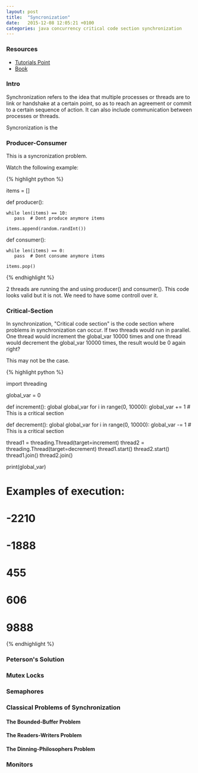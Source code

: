 ```yaml
---
layout: post
title:  "Syncronization"
date:   2015-12-08 12:05:21 +0100
categories: java concurrency critical code section synchronization
---
```


### Resources
* [Tutorials Point](http://www.tutorialspoint.com/operating_system/)
* [Book](http://cdon.se/b%C3%B6cker/abraham_silberschatz/operating_system_concepts-23554228)

### Intro

Synchronization refers to the idea that multiple processes or threads are to link or handshake at a certain point, so as to reach an agreement or commit to a certain sequence of action. It can also include communication between processes or threads.

Syncronization is the 

### Producer-Consumer

This is a syncronization problem.

Watch the following example:

{% highlight python %}

items = []

def producer():

    while len(items) == 10:
       pass  # Dont produce anymore items
    
    items.append(random.randInt())
    
def consumer():

    while len(items) == 0:
       pass  # Dont consume anymore items

    items.pop()
    
{% endhighlight %}

2 threads are running the and using producer() and consumer().
This code looks valid but it is not. We need to have some controll over it.


### Critical-Section

In synchronization, "Critical code section" is the code section where problems in synchronization can occur.
If two threads would run in parallel.
One thread would increment the global_var 10000 times and one thread would decrement the global_var 10000 times, the result would be 0 again right?

This may not be the case.

{% highlight python %}

import threading

global_var = 0

def increment():
    global global_var
    for i in range(0, 10000):
        global_var += 1  # This is a critical section

def decrement():
    global global_var
    for i in range(0, 10000):
        global_var -= 1  # This is a critical section

thread1 = threading.Thread(target=increment)
thread2 = threading.Thread(target=decrement)
thread1.start()
thread2.start()
thread1.join()
thread2.join()

print(global_var)

# Examples of execution:
# -2210
# -1888
# 455
# 606
# 9888
{% endhighlight %}




### Peterson's Solution


### Mutex Locks


### Semaphores


### Classical Problems of Synchronization

#### The Bounded-Buffer Problem

#### The Readers-Writers Problem

#### The Dinning-Philosophers Problem


### Monitors



